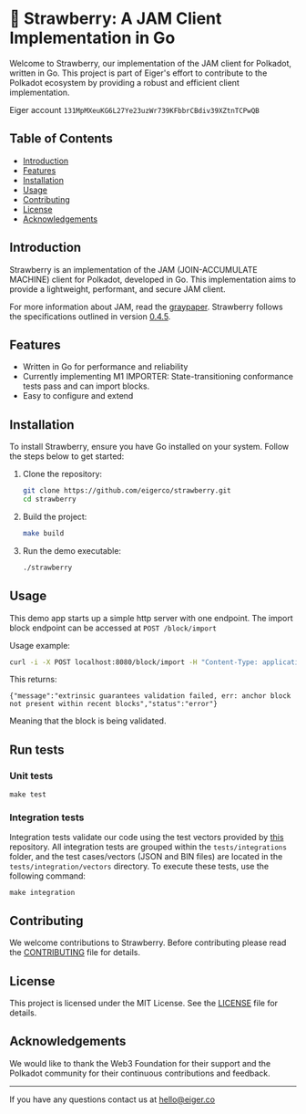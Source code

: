 # 🍓 Strawberry: A JAM Client Implementation in Go

Welcome to Strawberry, our implementation of the JAM client for Polkadot, written in Go. This project is part of Eiger's effort to contribute to the Polkadot ecosystem by providing a robust and efficient client implementation.

Eiger account `131MpMXeuKG6L27Ye23uzWr739KFbbrCBdiv39XZtnTCPwQB`

## Table of Contents

- [Introduction](#introduction)
- [Features](#features)
- [Installation](#installation)
- [Usage](#usage)
- [Contributing](#contributing)
- [License](#license)
- [Acknowledgements](#acknowledgements)

## Introduction

Strawberry is an implementation of the JAM (JOIN-ACCUMULATE MACHINE) client for Polkadot, developed in Go. This implementation aims to provide a lightweight, performant, and secure JAM client.

For more information about JAM, read the [graypaper](https://graypaper.com).
Strawberry follows the specifications outlined in version [0.4.5](https://github.com/gavofyork/graypaper/releases/tag/v0.4.5).

## Features

- Written in Go for performance and reliability
- Currently implementing M1 IMPORTER: State-transitioning conformance tests pass and can import blocks.
- Easy to configure and extend

## Installation

To install Strawberry, ensure you have Go installed on your system. Follow the steps below to get started:

1. Clone the repository:
    ```bash
    git clone https://github.com/eigerco/strawberry.git
    cd strawberry
    ```

2. Build the project:
    ```bash
   make build 
    ```

3. Run the demo executable:
    ```bash
    ./strawberry
    ```
## Usage
This demo app starts up a simple http server with one endpoint.
The import block endpoint can be accessed at `POST /block/import`

Usage example:
```bash
curl -i -X POST localhost:8080/block/import -H "Content-Type: application/json" --data-binary "@demo-block-sample.json"
```

This returns:
```
{"message":"extrinsic guarantees validation failed, err: anchor block not present within recent blocks","status":"error"}
```
Meaning that the block is being validated.

## Run tests

### Unit tests

```shell
make test
```

### Integration tests
Integration tests validate our code using the test vectors provided by [this](https://github.com/w3f/jamtestvectors) repository.
All integration tests are grouped within the `tests/integrations` folder, and the test cases/vectors (JSON and BIN files) are located in the `tests/integration/vectors` directory.
To execute these tests, use the following command:
```shell
make integration
```

## Contributing

We welcome contributions to Strawberry. Before contributing please read the [CONTRIBUTING](CONTRIBUTING.md) file for details.


## License

This project is licensed under the MIT License. See the [LICENSE](LICENSE) file for details.

## Acknowledgements

We would like to thank the Web3 Foundation for their support and the Polkadot community for their continuous contributions and feedback.

---

If you have any questions contact us at hello@eiger.co


